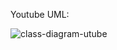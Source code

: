 Youtube UML:

![class-diagram-utube](https://github.com/pounct/mysql-estructura/assets/53088375/3046b745-1d59-45cd-b6a6-b3ccdc652672)
